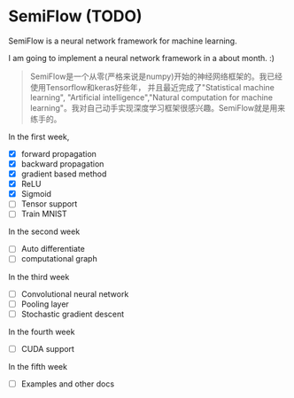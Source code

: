 

# SemiFlow (TODO)

SemiFlow is a neural network framework for machine learning.

I am going to implement a neural network framework in a about month. :)

> SemiFlow是一个从零(严格来说是numpy)开始的神经网络框架的。我已经使用Tensorflow和keras好些年，
并且最近完成了"Statistical machine learning", "Artificial intelligence","Natural computation 
for machine learning"。我对自己动手实现深度学习框架很感兴趣。SemiFlow就是用来练手的。


In the first week, 

- [x] forward propagation
- [x] backward propagation
- [x] gradient based method
- [x] ReLU
- [x] Sigmoid
- [ ] Tensor support
- [ ] Train MNIST

In the second week

- [ ] Auto differentiate
- [ ] computational graph

In the third week

- [ ] Convolutional neural network
- [ ] Pooling layer
- [ ] Stochastic gradient descent

In the fourth week

- [ ] CUDA support

In the fifth week

- [ ] Examples and other docs

